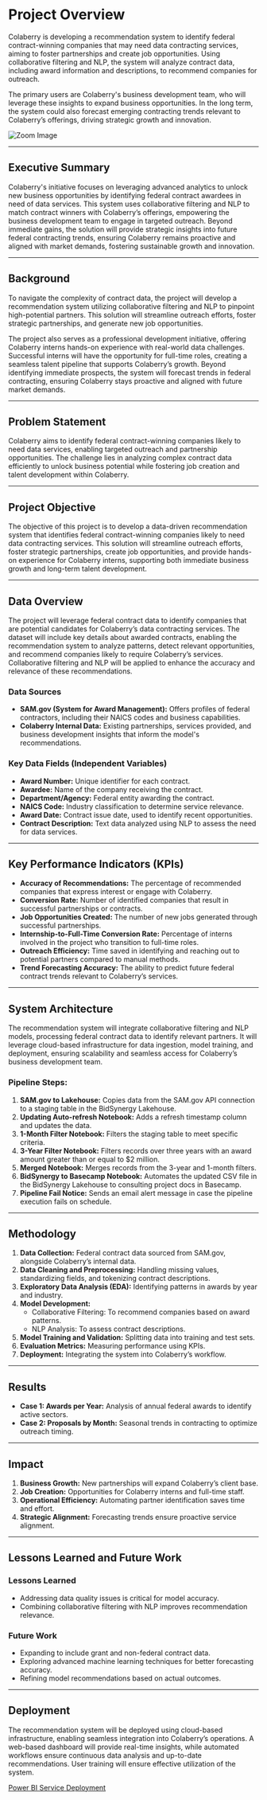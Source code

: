 # Project Overview
Colaberry is developing a recommendation system to identify federal contract-winning companies that may need data contracting services, aiming to foster partnerships and create job opportunities. Using collaborative filtering and NLP, the system will analyze contract data, including award information and descriptions, to recommend companies for outreach.

The primary users are Colaberry's business development team, who will leverage these insights to expand business opportunities. In the long term, the system could also forecast emerging contracting trends relevant to Colaberry’s offerings, driving strategic growth and innovation.

![Zoom Image](DALL·E_2024-10-22_18.21.04.webp)

---

## Executive Summary
Colaberry's initiative focuses on leveraging advanced analytics to unlock new business opportunities by identifying federal contract awardees in need of data services. This system uses collaborative filtering and NLP to match contract winners with Colaberry’s offerings, empowering the business development team to engage in targeted outreach. Beyond immediate gains, the solution will provide strategic insights into future federal contracting trends, ensuring Colaberry remains proactive and aligned with market demands, fostering sustainable growth and innovation.

---

## Background
To navigate the complexity of contract data, the project will develop a recommendation system utilizing collaborative filtering and NLP to pinpoint high-potential partners. This solution will streamline outreach efforts, foster strategic partnerships, and generate new job opportunities.

The project also serves as a professional development initiative, offering Colaberry interns hands-on experience with real-world data challenges. Successful interns will have the opportunity for full-time roles, creating a seamless talent pipeline that supports Colaberry’s growth. Beyond identifying immediate prospects, the system will forecast trends in federal contracting, ensuring Colaberry stays proactive and aligned with future market demands.

---

## Problem Statement
Colaberry aims to identify federal contract-winning companies likely to need data services, enabling targeted outreach and partnership opportunities. The challenge lies in analyzing complex contract data efficiently to unlock business potential while fostering job creation and talent development within Colaberry.

---

## Project Objective
The objective of this project is to develop a data-driven recommendation system that identifies federal contract-winning companies likely to need data contracting services. This solution will streamline outreach efforts, foster strategic partnerships, create job opportunities, and provide hands-on experience for Colaberry interns, supporting both immediate business growth and long-term talent development.

---

## Data Overview
The project will leverage federal contract data to identify companies that are potential candidates for Colaberry’s data contracting services. The dataset will include key details about awarded contracts, enabling the recommendation system to analyze patterns, detect relevant opportunities, and recommend companies likely to require Colaberry’s services. Collaborative filtering and NLP will be applied to enhance the accuracy and relevance of these recommendations.

### Data Sources
- **SAM.gov (System for Award Management):** Offers profiles of federal contractors, including their NAICS codes and business capabilities.
- **Colaberry Internal Data:** Existing partnerships, services provided, and business development insights that inform the model's recommendations.

### Key Data Fields (Independent Variables)
- **Award Number:** Unique identifier for each contract.
- **Awardee:** Name of the company receiving the contract.
- **Department/Agency:** Federal entity awarding the contract.
- **NAICS Code:** Industry classification to determine service relevance.
- **Award Date:** Contract issue date, used to identify recent opportunities.
- **Contract Description:** Text data analyzed using NLP to assess the need for data services.

---

## Key Performance Indicators (KPIs)
- **Accuracy of Recommendations:** The percentage of recommended companies that express interest or engage with Colaberry.
- **Conversion Rate:** Number of identified companies that result in successful partnerships or contracts.
- **Job Opportunities Created:** The number of new jobs generated through successful partnerships.
- **Internship-to-Full-Time Conversion Rate:** Percentage of interns involved in the project who transition to full-time roles.
- **Outreach Efficiency:** Time saved in identifying and reaching out to potential partners compared to manual methods.
- **Trend Forecasting Accuracy:** The ability to predict future federal contract trends relevant to Colaberry’s services.

---

## System Architecture
The recommendation system will integrate collaborative filtering and NLP models, processing federal contract data to identify relevant partners. It will leverage cloud-based infrastructure for data ingestion, model training, and deployment, ensuring scalability and seamless access for Colaberry’s business development team.

### Pipeline Steps:
1. **SAM.gov to Lakehouse:** Copies data from the SAM.gov API connection to a staging table in the BidSynergy Lakehouse.
2. **Updating Auto-refresh Notebook:** Adds a refresh timestamp column and updates the data.
3. **1-Month Filter Notebook:** Filters the staging table to meet specific criteria.
4. **3-Year Filter Notebook:** Filters records over three years with an award amount greater than or equal to $2 million.
5. **Merged Notebook:** Merges records from the 3-year and 1-month filters.
6. **BidSynergy to Basecamp Notebook:** Automates the updated CSV file in the BidSynergy Lakehouse to consulting project docs in Basecamp.
7. **Pipeline Fail Notice:** Sends an email alert message in case the pipeline execution fails on schedule.

---

## Methodology
1. **Data Collection:** Federal contract data sourced from SAM.gov, alongside Colaberry’s internal data.
2. **Data Cleaning and Preprocessing:** Handling missing values, standardizing fields, and tokenizing contract descriptions.
3. **Exploratory Data Analysis (EDA):** Identifying patterns in awards by year and industry.
4. **Model Development:**
   - Collaborative Filtering: To recommend companies based on award patterns.
   - NLP Analysis: To assess contract descriptions.
5. **Model Training and Validation:** Splitting data into training and test sets.
6. **Evaluation Metrics:** Measuring performance using KPIs.
7. **Deployment:** Integrating the system into Colaberry’s workflow.

---

## Results
- **Case 1: Awards per Year:** Analysis of annual federal awards to identify active sectors.
- **Case 2: Proposals by Month:** Seasonal trends in contracting to optimize outreach timing.

---

## Impact
1. **Business Growth:** New partnerships will expand Colaberry’s client base.
2. **Job Creation:** Opportunities for Colaberry interns and full-time staff.
3. **Operational Efficiency:** Automating partner identification saves time and effort.
4. **Strategic Alignment:** Forecasting trends ensure proactive service alignment.

---

## Lessons Learned and Future Work
### Lessons Learned
- Addressing data quality issues is critical for model accuracy.
- Combining collaborative filtering with NLP improves recommendation relevance.

### Future Work
- Expanding to include grant and non-federal contract data.
- Exploring advanced machine learning techniques for better forecasting accuracy.
- Refining model recommendations based on actual outcomes.

---

## Deployment
The recommendation system will be deployed using cloud-based infrastructure, enabling seamless integration into Colaberry’s operations. A web-based dashboard will provide real-time insights, while automated workflows ensure continuous data analysis and up-to-date recommendations. User training will ensure effective utilization of the system.

[Power BI Service Deployment](https://app.fabric.microsoft.com/view?r=eyJrIjoiYTBjMTNkNzctOTA0Ny00OGIxLTk2MmYtNmY0MGUzNzMyMjVmIiwidCI6ImYxYWQ2ODFmLTZmNjItNDNhOS04MjQxLTA3MDMxNjBlMTM0OCIsImMiOjN9)
